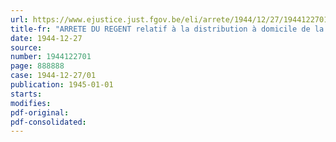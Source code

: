 ```yaml
---
url: https://www.ejustice.just.fgov.be/eli/arrete/1944/12/27/1944122701/justel
title-fr: "ARRETE DU REGENT relatif à la distribution à domicile de la radiodiffusion"
date: 1944-12-27
source:
number: 1944122701
page: 888888
case: 1944-12-27/01
publication: 1945-01-01
starts:
modifies:
pdf-original:
pdf-consolidated:
---
```


